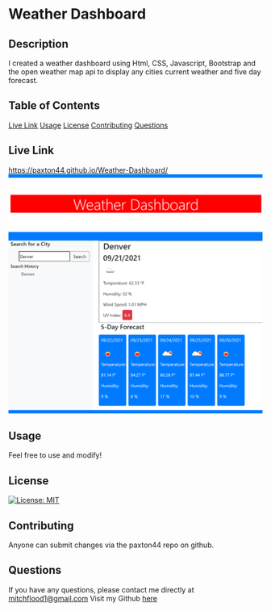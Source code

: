 # Weather Dashboard 
## Description 
I created a weather dashboard using Html, CSS, Javascript, Bootstrap and the open weather map api to display any cities current weather and five day forecast. 
## Table of Contents
[Live Link](#LiveLink)
[Usage](#Usage)
[License](#License)
[Contributing](#Contributing)
[Questions](#Questions)
## Live Link 
https://paxton44.github.io/Weather-Dashboard/
![Site Photo](/Assets/weatherDashboard.png)
## Usage 
Feel free to use and modify!
## License 
[![License: MIT](https://img.shields.io/badge/License-MIT-yellow.svg)](https://opensource.org/licenses/MIT)
## Contributing 
Anyone can submit changes via the paxton44 repo on github.
## Questions
If you have any questions, please contact me directly at mitchflood1@gmail.com 
Visit my Github [here](https://github.com/paxton44)

